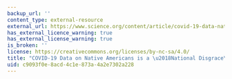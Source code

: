 ```yaml
---
backup_url: ''
content_type: external-resource
external_url: https://www.science.org/content/article/covid-19-data-native-americans-national-disgrace-scientist-fighting-be-counted
has_external_licence_warning: true
has_external_license_warning: true
is_broken: ''
license: https://creativecommons.org/licenses/by-nc-sa/4.0/
title: "COVID-19 Data on Native Americans is a \u2018National Disgrace\u2019"
uid: c9093f0e-8acd-4c1e-873a-4a2e7302a228
---
```

